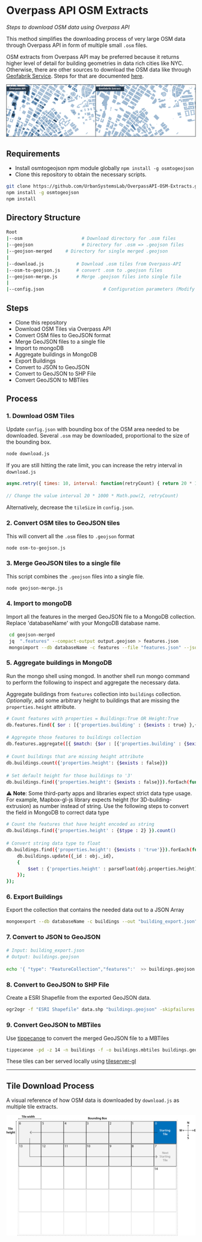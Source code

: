 # Overpass API OSM Extracts
*Steps to download OSM data using Overpass API*


This method simplifies the downloading process of very large OSM data through Overpass API in form of multiple small `.osm` files.

OSM extracts from Overpass API may be preferred because it returns higher level of detail for building geometries in data rich cities like NYC. Otherwise, there are other sources to download the OSM data like through [Geofabrik Service](http://download.geofabrik.de/). Steps for that are documented [here](https://github.com/UrbanSystemsLab/Geofabrik-OSM-Extracts).

![overpass-vs-geofabrik](img/overpass-geofabrik.jpg)

## Requirements

- Install osmtogeojson npm module globally `npm install -g osmtogeojson`
- Clone this repository to obtain the necessary scripts. 

```sh 
git clone https://github.com/UrbanSystemsLab/OverpassAPI-OSM-Extracts.git .
npm install -g osmtogeojson
npm install
```


## Directory Structure
```sh 
Root
|--osm        				# Download directory for .osm files
|--geojson    				# Directory for .osm => .geojson files
|--geojson-merged     # Directory for single merged .geojson
|
|--download.js            # Download .osm tiles from Overpass-API
|--osm-to-geojson.js      # convert .osm to .geojson files
|--geojson-merge.js       # Merge .geojson files into single file
|
|--config.json 						# Configuration parameters (Modify these)
```

## Steps
- Clone this repository
- Download OSM Tiles via Overpass API
- Convert OSM files to GeoJSON format
- Merge GeoJSON files to a single file
- Import to mongoDB
- Aggregate buildings in MongoDB
- Export Buildings
- Convert to JSON to GeoJSON
- Convert to GeoJSON to SHP File
- Convert GeoJSON to MBTiles

## Process

### 1. Download OSM Tiles
Update `config.json` with bounding box of the OSM area needed to be downloaded. Several `.osm` may be downloaded, proportional to the size of the bounding box.

```sh 
node download.js
```
If you are still hitting the rate limit, you can increase the retry interval in `download.js` 

```js
async.retry({ times: 10, interval: function(retryCount) { return 20 * 1000 * Math.pow(2, retryCount) } }, function(cb, results) {...})

// Change the value interval 20 * 1000 * Math.pow(2, retryCount) 
```

Alternatively, decrease the `tileSize` in `config.json`.

### 2. Convert OSM tiles to GeoJSON tiles
This will convert all the `.osm` files to `.geojson` format

```sh
node osm-to-geojson.js
```

### 3. Merge GeoJSON tiles to a single file
This script combines the `.geojson` files into a single file.

```sh
node geojson-merge.js
```

### 4. Import to mongoDB
Import all the features in the merged GeoJSON file to a MongoDB collection. Replace 'databaseName' with your MongoDB database name.

```sh
 cd geojson-merged
 jq  ".features" --compact-output output.geojson > features.json
 mongoimport --db databaseName -c features --file "features.json" --jsonArray
```

### 5. Aggregate buildings in MongoDB
Run the mongo shell using mongod. In another shell run mongo command to perform the following to inspect and aggregate the necessary data.

Aggregate buildings from `features` collection into `buildings` collection. *Optionally*, add some arbitrary height to buildings that are missing the `properties.height` attribute.

```sh
# Count features with properties = Buildings:True OR Height:True
db.features.find({ $or : [{'properties.building' : {$exists : true} },{'properties.height' : {$exists : true} }]}).count()

# Aggregate those features to buildings collection
db.features.aggregate([{ $match: {$or : [{'properties.building' : {$exists : true} },{'properties.height' : {$exists : true} }]} },{ $out: "buildings" }])

# Count buildings that are missing height attribute
db.buildings.count({'properties.height': {$exists : false}})

# Set default height for those buildings to '3'
db.buildings.find({'properties.height': {$exists : false}}).forEach(function(obj) {db.buildings.update({_id : obj._id},{$set : {'properties.height' : parseFloat('3')}});});

```

⚠️ **Note**: Some third-party apps and libraries expect strict data type usage. For example, Mapbox-gl-js library expects height (for 3D-building-extrusion) as number instead of string. Use the following steps to convert the field in MongoDB to correct data type

```sh
# Count the features that have height encoded as string
db.buildings.find({'properties.height' : {$type : 2} }).count()

# Convert string data type to float 
db.buildings.find({'properties.height': {$exists : 'true'}}).forEach(function(obj) { 
	db.buildings.update({_id : obj._id},
	{
		$set : {'properties.height' : parseFloat(obj.properties.height)}
	});
});

```

### 6. Export Buildings

Export the collection that contains the needed data out to a JSON Array

```sh
mongoexport --db databaseName -c buildings --out "building_export.json" --jsonArray 
```

### 7. Convert to JSON to GeoJSON
```sh
# Input: building_export.json 
# Output: buildings.geojson

echo '{ "type": "FeatureCollection","features":'  >> buildings.geojson ; cat  building_export.json >> buildings.geojson ; echo '}' >> buildings.geojson
```

### 8. Convert to GeoJSON to SHP File
Create a ESRI Shapefile from the exported GeoJSON data.

```sh
ogr2ogr -f "ESRI Shapefile" data.shp "buildings.geojson" -skipfailures
```

### 9. Convert GeoJSON to MBTiles
Use [tippecanoe](https://github.com/mapbox/tippecanoe) to convert the merged GeoJSON file to a MBTiles

```sh
tippecanoe -pd -z 14 -n buildings -f -o buildings.mbtiles buildings.geojson
```

These tiles can ber served locally using [tileserver-gl](https://github.com/klokantech/tileserver-gl)

--- 

## Tile Download Process
A visual reference of how OSM data is downloaded by `download.js` as multiple tile extracts.

![tile-download.png](img/tile-download.png)